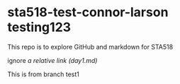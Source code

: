 # sta518-test-connor-larson testing123
This repo is to explore GitHub and markdown for STA518

ignore *a relative link (day1.md)*

This is from branch test1
